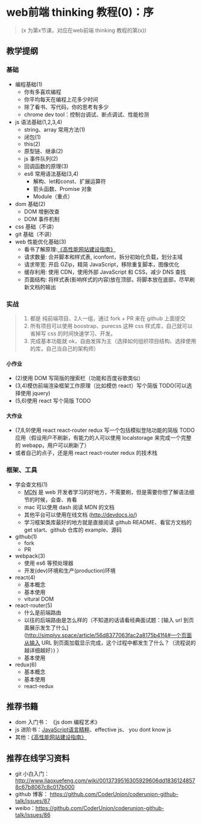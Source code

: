 # web前端 thinking 教程(0)：序
> (x 为第x节课，对应在web前端 thinking 教程的第(x))

## 教学提纲
### 基础
- 编程基础(1)
    - 你有多喜欢编程
    - 你平均每天在编程上花多少时间
    - 除了看书、写代码，你的思考有多少
    - chrome dev tool：控制台调试、断点调试、性能检测
- js 语法基础(1,2,3,4)
    - string、array 常用方法(1)
    - 闭包(1)
    - this(2)
    - 原型链、继承(2)
    - js 事件队列(2)
    - 回调函数的原理(3)
    - es6 常用语法基础(3,4)
        - 解构、let和const、扩展运算符
        - 箭头函数、Promise 对象
        - Module（重点）
- dom 基础(2)
    - DOM 增删改查
    - DOM 事件机制
- css 基础（不讲）
- git 基础（不讲）
- web 性能优化基础(3)
    - 看书了解原理:[《高性能网站建设指南》](http://book.douban.com/subject/3132277/)
    - 请求数量: 合并脚本和样式表, iconfont，拆分初始化负载，划分主域
    - 请求带宽: 开启 GZip，精简 JavaScript，移除重复脚本，图像优化
    - 缓存利用: 使用 CDN，使用外部 JavaScript 和 CSS，减少 DNS 查找
    - 页面结构: 将样式表(影响样式的内容)放在顶部，将脚本放在底部，尽早刷新文档的输出

### 实战
> 1. 都是 纯前端项目、2人一组，通过 fork + PR 来在 github 上面提交
> 2. 所有项目可以使用 boostrap、purecss 这种 css 样式库，自己就可以省掉写 css 的时间快速学习、开发。
> 3. 完成基本功能就 ok，自由发挥为主（选择如何组织项目结构、选择使用的库，自己当自己的架构师）


#### 小作业
- (2)使用 DOM 写简版的搜索栏（功能和百度谷歌类似）
- (3,4)模仿前端渲染框架工作原理（比如模仿 react）写个简版 TODO(可以选择使用 jquery)
- (5,6)使用 react 写个简版 TODO

#### 大作业
- (7,8,9)使用 react react-router redux 写一个包括模拟登陆功能的简版 TODO 应用（假设用户不刷新，有能力的人可以使用 localstorage 来完成一个完整的 webapp，用户可以刷新了）
- 或者自己的点子，还是用 react react-router redux 的技术栈

### 框架、工具
- 学会查文档(1)
    - [MDN](https://developer.mozilla.org/zh-CN/docs/Web) 是 web 开发者学习的好地方，不需要刷，但是需要你想了解语法细节的时候，会查、肯看
    - mac 可以使用 dash 阅读 MDN 的文档
    - 其他平台可以使用在线文档 (http://devdocs.io/)
    - 学习框架类库最好的地方就是直接阅读 github README、看官方文档的 get start、github 仓库的 example、源码
- github(1)
    - fork
    - PR
- webpack(3)
    - 使用 es6 等预处理器
    - 开发(dev)环境和生产(production)环境
- react(4)
    - 基本概念
    - 基本使用
    - vitural DOM
- react-router(5)
    - 什么是前端路由
    - 以往的后端路由是怎么样的（不知道的话请看经典面试题：[输入 url 到页面展示发生了什么](http://simplyy.space/article/56d8377063fac2a8175b41f4#一个页面从输入 URL 到页面加载显示完成，这个过程中都发生了什么？（流程说的越详细越好）) ）
    - 基本使用
- redux(6)
    - 基本概念
    - 基本使用
    - react-redux

## 推荐书籍
- dom 入门书： 《js dom 编程艺术》
- js 进阶书：[JavaScript语言精粹](https://book.douban.com/subject/3590768/)、effective js、 you dont know js
- 其他：[《高性能网站建设指南》](http://book.douban.com/subject/3132277/)

## 推荐在线学习资料
- git 小白入门：http://www.liaoxuefeng.com/wiki/0013739516305929606dd18361248578c67b8067c8c017b000
- github 博客： https://github.com/CoderUnion/coderunion-github-talk/issues/87
- weibo：https://github.com/CoderUnion/coderunion-github-talk/issues/86
